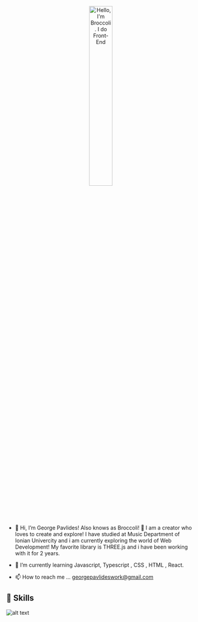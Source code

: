 <p align="center"><a href="https://github.com/pgpavlides"><img width="35%" alt="Hello, I'm Broccoli. I do Front-End" src="https://i.ibb.co/gTgwGd6/Profile-Starter.png" /></a></p>

- 👋 Hi, I’m George Pavlides! Also knows as Broccoli! 🥦 I am a creator who loves to create and explore!
I have studied at Music Department of Ionian Univercity and i am currently exploring the world of Web Development!
My favorite library is THREE.js and i have been working with it for 2 years. 
  
- 🌱 I’m currently learning Javascript, Typescript , CSS , HTML , React.

- 📫 How to reach me ...  georgepavlideswork@gmail.com

## 🚀 Skills

![alt text](https://i.ibb.co/5TzZ7ZY/Skills-Extend-final.png) 


